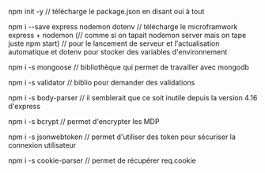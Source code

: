 npm init -y // télécharge le package.json en disant oui à tout

npm i --save express nodemon dotenv // télécharge le microframwork express + nodemon (// comme si on tapait nodemon server mais on tape juste npm start)
// pour le lancement de serveur et l'actualisation automatique et dotenv pour stocker des variables d'environnement

npm i -s mongoose // bibliothèque qui permet de travailler avec mongodb

npm i -s validator // biblio pour demander des validations

npm i -s body-parser // il semblerait que ce soit inutile depuis la version 4.16 d'express

npm i -s bcrypt // permet d'encrypter les MDP

npm i -s jsonwebtoken // permet d'utiliser des token pour sécuriser la connexion utilisateur

npm i -s cookie-parser // permet de récupérer req.cookie
